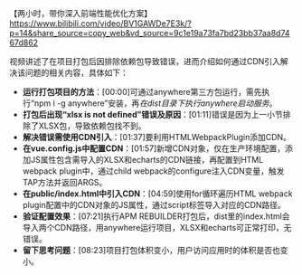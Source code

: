 【两小时，带你深入前端性能优化方案】 https://www.bilibili.com/video/BV1GAWDe7E3k/?p=14&share_source=copy_web&vd_source=9c1e19a73fa7bd23bb37aa8d7467d862


视频讲述了在项目打包后因排除依赖包导致错误，进而介绍如何通过CDN引入解决该问题的相关内容，具体如下：

- **运行打包项目的方法**：[00:00]可通过anywhere第三方包运行，需先执行“npm i -g anywhere”安装，再*在dist目录下执行anywhere启动服务*。
- **打包后出现“xlsx is not defined”错误及原因**：[01:11]错误是因为上一小节排除了XLSX包，导致依赖包找不到。
- **解决错误需使用CDN引入**：[01:37]要利用HTMLWebpackPlugin添加CDN。
- **在vue.config.js中配置CDN**：[01:57]新增CDN对象，仅在生产环境配置，添加JS属性包含需导入的XLSX和echarts的CDN链接，再配置到HTML webpack plugin中，通过child webpack的configure注入CDN变量，触发TAP方法并返回ARGS。
- **在public/index.html中引入CDN**：[04:59]使用for循环遍历HTML webpack plugin配置中的CDN对象的JS属性，通过script标签导入对应的CDN路径。
- **验证配置效果**：[07:21]执行APM REBUILDER打包后，dist里的index.html会导入两个CDN路径，用anywhere运行项目，XLSX和echarts可正常打印，无错误。
- **留下思考问题**：[08:23]项目打包体积变小，用户访问应用时的体积是否也变小。